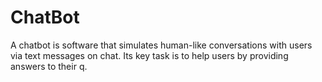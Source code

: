 # ChatBot
A chatbot is software that simulates human-like conversations with users via text messages on chat. Its key task is to help users by providing answers to their q.
